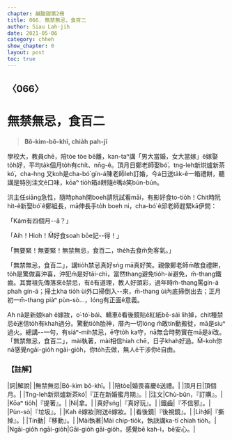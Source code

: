 ```yaml
---
chapter: 鹹酸甜第2冊
title: 066. 無禁無忌，食百二
author: Siau Lah-jih
date: 2021-05-06
category: chheh
show_chapter: 0
layout: post
toc: true
---
```


## 〈066〉
# 無禁無忌，食百二
> **Bô-kìm-bô-khī, chia̍h pah-jī**

學校大，教員chē，陪tòe tòe bē離，kan-taⁿ講「男大當婚，女大當嫁」ê嫁娶to̍h好，平均ta̍k個月to̍h有chi̍t、nn̄g-ê。頂月日鄭老師娶bó͘，tng-leh新烘爐新茶kó͘，cha-hng 又koh是cha-bó͘ gín-á陳老師leh訂婚，今á日送ta̍k-ê一箱禮餅，聽講是特別注文ê口味，kōaⁿ tio̍h箱á餅隨ê嘴á笑bún-bún。

洪主任siāng急性，隨時phah開boeh請阮試看māi，有影好食to-tio̍h！Chit時阮hit-ê新娶bó͘ ê鄭組長，mā伸長手to̍h boeh ni，cha-bó͘ ê邱老師趕緊kā伊問：

「Kám有四個月--ā？」

「Aih！Hioh！M̄好食soah bōe記--得！」

「無要緊！無要緊！無禁無忌，食百二，the̍h去食m̄免客氣。」

「無禁無忌，食百二」，講tio̍h禁忌真好sńg mā真好笑。親像鄭老師m̄敢食禮餅，to̍h是驚做喜沖喜，沖犯m̄是好tāi-chì，當然thang避免tio̍h-ài避免，m̄-thang鐵齒。其實祖先傳落來ê禁忌，有ê有道理，教人好頭彩，過年時m̄-thang罵gín-á phah gín-á；掃土kha tio̍h ùi外口掃倒入--來，m̄-thang ùi內底掃倒出去；正月初一m̄-thang piàⁿ pùn-sò…，lóng有正面ê意義。

Ah nā是新娘kah ê嫁妝，o͘-tó͘-bái、轎車ê看後鏡貼ê紅紙bē-sái li̍h掉，chit種禁忌ê迷信to̍h有khah過分。驚動tio̍h胎神，厝內一切lóng m̄敢tín動搬徙，mā是siuⁿ過火。總講--一句，有siáⁿ-mih禁忌，ē守to̍h ka守，nā無合時勢實在mā是ài改。「無禁無忌，食百二」，mài執著，mài相信hiah chē，日子khah好過。M̄-koh你nā感覺ngāi-gio̍h ngāi-gio̍h，你to̍h去做，無人ē干涉你ê自由。

### 【註解】

|詞|解說|
|無禁無忌|Bô-kìm bô-khī。|
|陪tòe|婚喪喜慶ê送禮。|
|頂月日|頂個月。|
|Tng-leh新烘爐新茶kó͘|『正在新婚蜜月期』。|
|注文|Chù-bûn，『訂購』。|
|Kōaⁿ tio̍h|『提著』。|
|Ni|拿。|
|真好sńg|『真好玩』。|
|鐵齒|『不信邪』。|
|Pùn-sò|『垃圾』。|
|Kah ê嫁妝|附送ê嫁妝。|
|看後鏡|『後視鏡』。|
|Li̍h掉|『撕掉』。|
|Tín動|『移動』。|
|Mài執著|Mài chip-tio̍k，執訣講ka-tī chiah tio̍h。|
|Ngāi-gio̍h ngāi-gio̍h|Gāi-gio̍h gāi-gio̍h，感覺bē kah-ì，bē安心。|